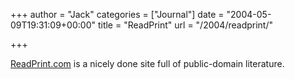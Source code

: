 +++
author = "Jack"
categories = ["Journal"]
date = "2004-05-09T19:31:09+00:00"
title = "ReadPrint"
url = "/2004/readprint/"

+++

[ReadPrint.com][1] is a nicely done site full of public-domain literature.

 [1]: http://www.readprint.com/